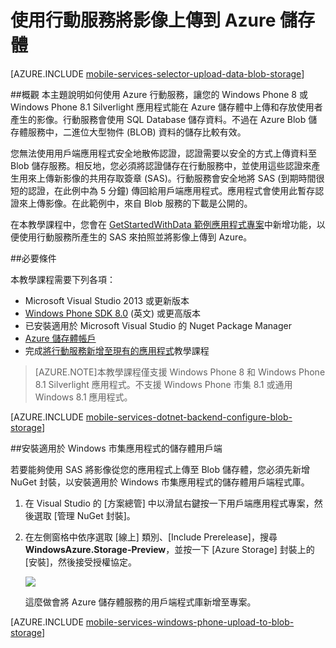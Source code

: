 <properties 
	pageTitle="使用行動服務將影像上傳至 Blob 儲存體 (Windows Phone) | 行動服務" 
	description="了解如何使用行動服務將影像上傳至 Azure Blob 儲存體。" 
	documentationCenter="windows" 
	authors="ggailey777" 
	services="mobile-services,storage" 
	manager="dwrede" 
	editor=""/>

<tags 
	ms.service="mobile-services" 
	ms.workload="mobile" 
	ms.tgt_pltfrm="mobile-windows-phone" 
	ms.devlang="dotnet" 
	ms.topic="article" 
	ms.date="06/04/2015" 
	ms.author="glenga"/>

# 使用行動服務將影像上傳到 Azure 儲存體

[AZURE.INCLUDE [mobile-services-selector-upload-data-blob-storage](../../includes/mobile-services-selector-upload-data-blob-storage.md)]

##概觀
本主題說明如何使用 Azure 行動服務，讓您的 Windows Phone 8 或 Windows Phone 8.1 Silverlight 應用程式能在 Azure 儲存體中上傳和存放使用者產生的影像。行動服務會使用 SQL Database 儲存資料。不過在 Azure Blob 儲存體服務中，二進位大型物件 (BLOB) 資料的儲存比較有效。

您無法使用用戶端應用程式安全地散佈認證，認證需要以安全的方式上傳資料至 Blob 儲存服務。相反地，您必須將認證儲存在行動服務中，並使用這些認證來產生用來上傳新影像的共用存取簽章 (SAS)。行動服務會安全地將 SAS (到期時間很短的認證，在此例中為 5 分鐘) 傳回給用戶端應用程式。應用程式會使用此暫存認證來上傳影像。在此範例中，來自 Blob 服務的下載是公開的。

在本教學課程中，您會在 [GetStartedWithData 範例應用程式專案](mobile-services-dotnet-backend-windows-phone-get-started-data.md)中新增功能，以便使用行動服務所產生的 SAS 來拍照並將影像上傳到 Azure。

##必要條件 

本教學課程需要下列各項：

+ Microsoft Visual Studio 2013 或更新版本
+ [Windows Phone SDK 8.0] (英文) 或更高版本
+ 已安裝適用於 Microsoft Visual Studio 的 Nuget Package Manager
+ [Azure 儲存體帳戶][How To Create a Storage Account]
+ 完成[將行動服務新增至現有的應用程式](mobile-services-dotnet-backend-windows-phone-get-started-data.md)教學課程  

>[AZURE.NOTE]本教學課程僅支援 Windows Phone 8 和 Windows Phone 8.1 Silverlight 應用程式。不支援 Windows Phone 市集 8.1 或通用 Windows 8.1 應用程式。

[AZURE.INCLUDE [mobile-services-dotnet-backend-configure-blob-storage](../../includes/mobile-services-dotnet-backend-configure-blob-storage.md)]

##<a name="install-storage-client"></a>安裝適用於 Windows 市集應用程式的儲存體用戶端

若要能夠使用 SAS 將影像從您的應用程式上傳至 Blob 儲存體，您必須先新增 NuGet 封裝，以安裝適用於 Windows 市集應用程式的儲存體用戶端程式庫。

1. 在 Visual Studio 的 [方案總管] 中以滑鼠右鍵按一下用戶端應用程式專案，然後選取 [管理 NuGet 封裝]。

2. 在左側窗格中依序選取 [線上] 類別、[Include Prerelease]，搜尋 **WindowsAzure.Storage-Preview**，並按一下 [Azure Storage] 封裝上的 [安裝]，然後接受授權協定。

  	![][2]

  	這麼做會將 Azure 儲存體服務的用戶端程式庫新增至專案。

[AZURE.INCLUDE [mobile-services-windows-phone-upload-to-blob-storage](../../includes/mobile-services-windows-phone-upload-to-blob-storage.md)]
 
<!-- Anchors. -->
[Install the Storage Client library]: #install-storage-client
[Update the client app to capture images]: #add-select-images
[Install the storage client in the mobile service project]: #storage-client-server
[Update the TodoItem definition in the data model]: #update-data-model
[Update the table controller to generate an SAS]: #update-scripts
[Upload images to test the app]: #test
[Next Steps]: #next-steps

<!-- Images. -->
[2]: ./media/mobile-services-dotnet-backend-windows-phone-upload-data-blob-storage/mobile-add-storage-nuget-package-dotnet.png

<!-- URLs. -->
[Send email from Mobile Services with SendGrid]: store-sendgrid-mobile-services-send-email-scripts.md
[Schedule backend jobs in Mobile Services]: mobile-services-dotnet-backend-schedule-recurring-tasks.md
[Get started with Mobile Services]: ../mobile-services-windows-phone-get-started.md

[Azure Management Portal]: https://manage.windowsazure.com/
[How To Create a Storage Account]: ../storage-create-storage-account.md
[Azure Storage Client library for Store apps]: http://go.microsoft.com/fwlink/p/?LinkId=276866
[Mobile Services .NET How-to Conceptual Reference]: mobile-services-windows-dotnet-how-to-use-client-library.md
[Windows Phone SDK 8.0]: http://www.microsoft.com/download/details.aspx?id=35471


 

<!---HONumber=July15_HO1-->